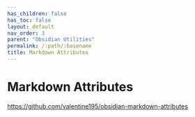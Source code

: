 ```yaml
---
has_children: false
has_toc: false
layout: default
nav_order: 3
parent: "Obsidian Utilities"
permalink: /:path/:basename
title: Markdown Attributes
---
```


# Markdown Attributes

<https://github.com/valentine195/obsidian-markdown-attributes>

